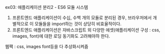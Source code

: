 ex03: 애플리케이션 분리2 - ES6 모듈 시스템
1) 프론트엔드 애플리케이션이 수십, 수백 개의 모듈로 분리된 경우, 브라우저에서 개별적으로 이 모듈들을 import하는 것이 상당히 비효율적이다.
2) 프론트엔드 애플리케이션은 자바스크립트 외 다양한 에셋(애플리케이션 구성 : css, images, font)에 대한 로딩 동기화도 고려해야하 한다.

웹팩 : css, images font등을 다 추상화시켜줌